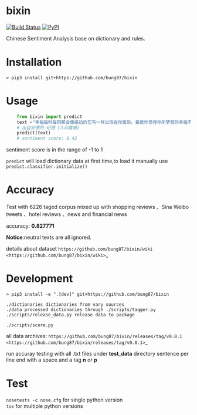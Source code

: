 bixin
=====
[![Build Status](https://travis-ci.org/bung87/bixin.svg?branch=master)](https://travis-ci.org/bung87/bixin) [![PyPI](https://img.shields.io/pypi/v/bixin.svg)](https://pypi.python.org/pypi/bixin)  

Chinese Sentiment Analysis base on dictionary and rules.

Installation
============
``> pip3 install git+https://github.com/bung87/bixin``

Usage
=====
    
```python
    from bixin import predict
    text ="幸福每时每刻都会像路边的乞丐一样出现在你面前。要是你觉得你所梦想的幸福不是这样的，因而断言你的幸福已死亡，你只接受符合你的原则和心愿的幸福，那么你就会落得不幸。"
    # 出自安德烈·纪德《人间食粮》
    predict(text)
    # sentiment score: 0.42
```
sentiment score is in the range of -1 to 1

``predict`` will load dictionary data at first time,to load it manually use ``predict.classifier.initialize()``

Accuracy
========

Test with 6226 taged corpus mixed up with  shopping reviews 、Sina Weibo tweets 、hotel reviews 、news and financial news

accuracy: **0.827771**

**Notice**:neutral texts are all ignored.

details about dataset `https://github.com/bung87/bixin/wiki <https://github.com/bung87/bixin/wiki>`_

Development
===========

``> pip3 install -e ".[dev]" git+https://github.com/bung87/bixin``




    ./dictionaries dictionaries from vary sources
    ./data processed dictionaries through ./scripts/tagger.py
    ./scripts/release_data.py release data to package
    
``./scripts/score.py``

all data archives: `https://github.com/bung87/bixin/releases/tag/v0.0.1 <https://github.com/bung87/bixin/releases/tag/v0.0.1>`_

run accuray testing with all .txt files under **test_data** directory sentence per line end with a space and a tag **n** or **p**

Test
===========
`nosetests -c nose.cfg` for single python version  
`tox` for multiple python versions